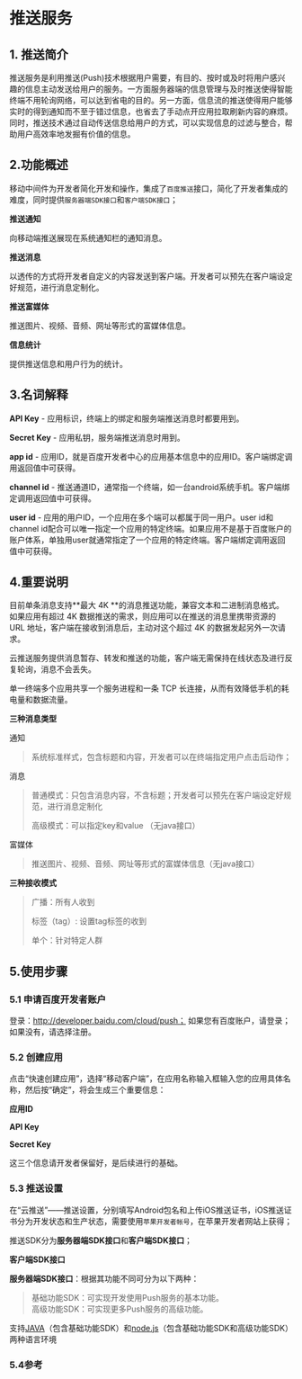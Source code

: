 # 推送服务 #

## 1. 推送简介 ##

推送服务是利用推送(Push)技术根据用户需要，有目的、按时或及时将用户感兴趣的信息主动发送给用户的服务。一方面服务器端的信息管理与及时推送使得智能终端不用轮询网络，可以达到省电的目的。另一方面，信息流的推送使得用户能够实时的得到通知而不至于错过信息，也省去了手动点开应用拉取刷新内容的麻烦。同时，推送技术通过自动传送信息给用户的方式，可以实现信息的过滤与整合，帮助用户高效率地发掘有价值的信息。

## 2.功能概述 ##

移动中间件为开发者简化开发和操作，集成了`百度推送`接口，简化了开发者集成的难度，同时提供`服务器端SDK接口`和`客户端SDK接口`；

**推送通知**

向移动端推送展现在系统通知栏的通知消息。

**推送消息**

以透传的方式将开发者自定义的内容发送到客户端。开发者可以预先在客户端设定好规范，进行消息定制化。

**推送富媒体**

推送图片、视频、音频、网址等形式的富媒体信息。

**信息统计**

提供推送信息和用户行为的统计。


## 3.名词解释 ##

**API Key** - 应用标识，终端上的绑定和服务端推送消息时都要用到。

**Secret Key** - 应用私钥，服务端推送消息时用到。

**app id** - 应用ID，就是百度开发者中心的应用基本信息中的应用ID。客户端绑定调用返回值中可获得。

**channel id** - 推送通道ID，通常指一个终端，如一台android系统手机。客户端绑定调用返回值中可获得。

**user id** - 应用的用户ID，一个应用在多个端可以都属于同一用户。user id和channel id配合可以唯一指定一个应用的特定终端。如果应用不是基于百度账户的账户体系，单独用user就通常指定了一个应用的特定终端。客户端绑定调用返回值中可获得。

## 4.重要说明 ##
目前单条消息支持**最大 4K **的消息推送功能，兼容文本和二进制消息格式。
如果应用有超过 4K 数据推送的需求，则应用可以在推送的消息里携带资源的 URL 地址，客户端在接收到消息后，主动对这个超过 4K 的数据发起另外一次请求。

云推送服务提供消息暂存、转发和推送的功能，客户端无需保持在线状态及进行反复轮询，消息不会丢失。

单一终端多个应用共享一个服务进程和一条 TCP 长连接，从而有效降低手机的耗电量和数据流量。

**三种消息类型**

通知
> 系统标准样式，包含标题和内容，开发者可以在终端指定用户点击后动作；


消息
> 普通模式：只包含消息内容，不含标题；开发者可以预先在客户端设定好规范，进行消息定制化
> 
> 高级模式：可以指定key和value （无java接口）

富媒体 
> 推送图片、视频、音频、网址等形式的富媒体信息（无java接口）

**三种接收模式**

> 广播：所有人收到
> 
> 标签（tag）: 设置tag标签的收到
> 
> 单个：针对特定人群


## 5.使用步骤 ##

### 5.1 申请百度开发者账户 ###

登录：http://developer.baidu.com/cloud/push；
如果您有百度账户，请登录；如果没有，请选择注册。

### 5.2 创建应用 ###

点击“快速创建应用”，选择“移动客户端”，在应用名称输入框输入您的应用具体名称，然后按“确定”，将会生成三个重要信息：

**应用ID**

**API Key**

**Secret Key**

这三个信息请开发者保留好，是后续进行的基础。

### 5.3 推送设置 ###

在“云推送”——推送设置，分别填写Android包名和上传iOS推送证书，iOS推送证书分为开发状态和生产状态，需要使用`苹果开发者帐号`，在苹果开发者网站上获得；

推送SDK分为**服务器端SDK接口**和**客户端SDK接口**；

**客户端SDK接口**


**服务器端SDK接口**：根据其功能不同可分为以下两种：</br>
> 基础功能SDK：可实现开发使用Push服务的基本功能。</br>
> 高级功能SDK：可实现更多Push服务的高级功能。

支持[JAVA](http://./index.html "服务器端推送JAVA接口")（包含基础功能SDK）和[node.js](http://index.html "服务器端推送node.js接口")（包含基础功能SDK和高级功能SDK）两种语言环境

### 5.4参考 ###


